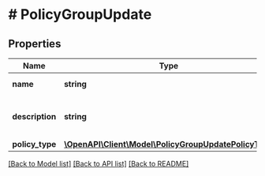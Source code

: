 # # PolicyGroupUpdate

## Properties

Name | Type | Description | Notes
------------ | ------------- | ------------- | -------------
**name** | **string** | A name for the policy | [optional]
**description** | **string** | A description for the policy | [optional]
**policy_type** | [**\OpenAPI\Client\Model\PolicyGroupUpdatePolicyType**](PolicyGroupUpdatePolicyType.md) |  | [optional]

[[Back to Model list]](../../README.md#models) [[Back to API list]](../../README.md#endpoints) [[Back to README]](../../README.md)
